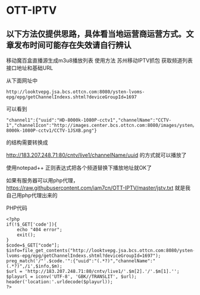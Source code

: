 # OTT-IPTV

## 以下方法仅提供思路，具体看当地运营商运营方式。文章发布时间可能存在失效请自行辨认

移动魔百盒直播源生成m3u8播放列表
使用方法
  苏州移动IPTV抓包 获取频道列表接口地址和基础URL
  
  从下面网址中    
 ```
 http://looktvepg.jsa.bcs.ottcn.com:8080/ysten-lvoms-epg/epg/getChannelIndexs.shtml?deviceGroupId=1697
 ```
  
 可以看到
 ``` 
 "channel1":{"uuid":"HD-8000k-1080P-cctv1","channelName":"CCTV-1","channelIcon":"http://images.center.bcs.ottcn.com:8080/images/ysten/images/ysten/TV/HD-8000k-1080P-cctv1/CCTV-1JSXB.png"}
 ```
 的结构需要转换成  
 
 http://183.207.248.71:80/cntv/live1/channelName/uuid  的方式就可以播放了
 
 
 使用notepad++  正则表达式把各个频道替换下播放地址就OK了 
 
如果有服务器可以用php代理，  https://raw.githubusercontent.com/iam7cn/OTT-IPTV/master/jstv.txt 就是我自己用php代理出来的


PHP代码

```
<?php
if(!$_GET['code']){
    echo "404 error";
    exit();
}
$code=$_GET["code"];
$info=file_get_contents("http://looktvepg.jsa.bcs.ottcn.com:8080/ysten-lvoms-epg/epg/getChannelIndexs.shtml?deviceGroupId=1697");
preg_match('/"'.$code.'":{"uuid":"(.*?)","channelName":"(.*?)",/i',$info,$m);
$url = 'http://183.207.248.71:80/cntv/live1/'.$m[2].'/'.$m[1].'';
$playurl = iconv('UTF-8', 'GBK//TRANSLIT', $url);
header('location:'.urldecode($playurl));
?>
```



